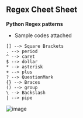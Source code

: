 ## Regex Cheet Sheet

**Python Regex patterns**
 - Sample codes attached

```
[] --> Square Brackets
. --> period
^ --> caret
$ --> dollar
* --> asterisk
+ --> plus
? --> QuestionMark
{} --> Braces
() --> group
\ --> Backslash
| --> pipe
```

![image](https://user-images.githubusercontent.com/34623941/97756015-3068a580-1b20-11eb-8261-0366d280bf27.png)
 
